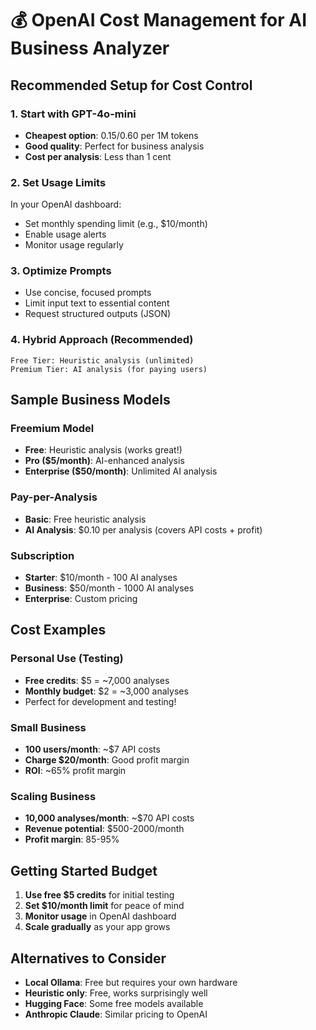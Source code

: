 # 💰 OpenAI Cost Management for AI Business Analyzer

## Recommended Setup for Cost Control

### 1. Start with GPT-4o-mini
- **Cheapest option**: $0.15/$0.60 per 1M tokens
- **Good quality**: Perfect for business analysis
- **Cost per analysis**: Less than 1 cent

### 2. Set Usage Limits
In your OpenAI dashboard:
- Set monthly spending limit (e.g., $10/month)
- Enable usage alerts
- Monitor usage regularly

### 3. Optimize Prompts
- Use concise, focused prompts
- Limit input text to essential content
- Request structured outputs (JSON)

### 4. Hybrid Approach (Recommended)
```
Free Tier: Heuristic analysis (unlimited)
Premium Tier: AI analysis (for paying users)
```

## Sample Business Models

### Freemium Model
- **Free**: Heuristic analysis (works great!)
- **Pro ($5/month)**: AI-enhanced analysis
- **Enterprise ($50/month)**: Unlimited AI analysis

### Pay-per-Analysis
- **Basic**: Free heuristic analysis
- **AI Analysis**: $0.10 per analysis (covers API costs + profit)

### Subscription
- **Starter**: $10/month - 100 AI analyses
- **Business**: $50/month - 1000 AI analyses
- **Enterprise**: Custom pricing

## Cost Examples

### Personal Use (Testing)
- **Free credits**: $5 = ~7,000 analyses
- **Monthly budget**: $2 = ~3,000 analyses
- Perfect for development and testing!

### Small Business
- **100 users/month**: ~$7 API costs
- **Charge $20/month**: Good profit margin
- **ROI**: ~65% profit margin

### Scaling Business
- **10,000 analyses/month**: ~$70 API costs
- **Revenue potential**: $500-2000/month
- **Profit margin**: 85-95%

## Getting Started Budget
1. **Use free $5 credits** for initial testing
2. **Set $10/month limit** for peace of mind
3. **Monitor usage** in OpenAI dashboard
4. **Scale gradually** as your app grows

## Alternatives to Consider
- **Local Ollama**: Free but requires your own hardware
- **Heuristic only**: Free, works surprisingly well
- **Hugging Face**: Some free models available
- **Anthropic Claude**: Similar pricing to OpenAI